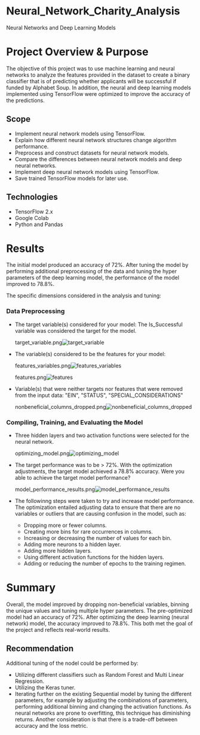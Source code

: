 # Neural_Network_Charity_Analysis
Neural Networks and Deep Learning Models

# Project Overview & Purpose
The objective of this project was to use machine learning and neural networks to analyze the features provided in the dataset to create a binary classifier that is 
of predicting whether applicants will be successful if funded by Alphabet Soup. In addition, the neural and deep learning models implemented using TensorFlow were  optimized to improve the accuracy of the predictions. 


## Scope
* Implement neural network models using TensorFlow.
* Explain how different neural network structures change algorithm performance.
* Preprocess and construct datasets for neural network models.
* Compare the differences between neural network models and deep neural networks.
* Implement deep neural network models using TensorFlow.
* Save trained TensorFlow models for later use.


## Technologies 
* TensorFlow 2.x
* Google Colab
* Python and Pandas


# Results
The initial model produced an accuracy of 72%. After tuning the model by performing additional preprocessing of the data and tuning the hyper parameters of the deep learning model, the performance of the model improved to 78.8%. 

The specific dimensions considered in the analysis and tuning:

### Data Preprocessing
* The target variable(s) considered for your model:  The Is_Successful variable was considered the target for the model.

  target_variable.png![target_variable](https://user-images.githubusercontent.com/80140082/126168854-aa9c92ef-6916-4a2e-b799-f289ae8b4354.png)

* The variable(s) considered to be the features for your model: 

  features_variables.png![features_variables](https://user-images.githubusercontent.com/80140082/126168816-f84abd3c-8570-4b7b-b8d2-edb1cd062f56.png)
  
  features.png![features](https://user-images.githubusercontent.com/80140082/126170219-ed87b5fc-de28-4310-aa8b-e64682978c1a.png)

* Variable(s) that were neither targets nor features that were removed from the input data:  "EIN", "STATUS", "SPECIAL_CONSIDERATIONS"

  nonbeneficial_columns_dropped.png![nonbeneficial_columns_dropped](https://user-images.githubusercontent.com/80140082/126169290-b6ff3393-3bf4-43b9-801e-ef9517c90528.png)


### Compiling, Training, and Evaluating the Model
* Three hidden layers and two activation functions were selected for the neural network. 

  optimizing_model.png![optimizing_model](https://user-images.githubusercontent.com/80140082/126171731-ae377539-a0af-4903-8866-5cff3d63af39.png)

* The target performance was to be > 72%. With the optimization adjustments, the target model achieved a 78.8% accuracy. Were you able to achieve the target model performance?

  model_performance_results.png![model_performance_results](https://user-images.githubusercontent.com/80140082/126172075-b1b280fe-1140-4614-9332-383abfac28b3.png)


* The followinng steps were taken to try and increase model performance. The optimization entailed adjusting data to ensure that there are no variables or outliers that are causing confusion in the model, such as:

    * Dropping more or fewer columns.
    * Creating more bins for rare occurrences in columns.
    * Increasing or decreasing the number of values for each bin.
    * Adding more neurons to a hidden layer.
    * Adding more hidden layers.
    * Using different activation functions for the hidden layers.
    * Adding or reducing the number of epochs to the training regimen.

# Summary
Overall, the model improved by dropping non-beneficial variables, binning the unique values and tuning multiple hyper parameters. The pre-optimized model had an accuracy of 72%. After optimizing the deep learning (neural network) model, the accuracy improved to 78.8%. This both met the goal of the project and reflects real-world results. 

## Recommendation
Additional tuning of the nodel could be performed by:

  * Utilizing different classifiers such as Random Forest and Multi Linear Regression.
  * Utilizing the Keras tuner.
  * Iterating further on the existing Sequential model by tuning the different parameters, for example by adjusting the combinations of parameters, performing       additional binning and changing the activation functions. As neural networks are prone to overfitting, this technique has diminishing returns. Another           consideration is that there is a trade-off between accuracy and the loss metric.
